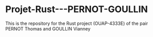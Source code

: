 # Projet-Rust---PERNOT-GOULLIN
This is the repository for the Rust project (OUAP-4333E) of the pair PERNOT Thomas and GOULLIN Vianney
